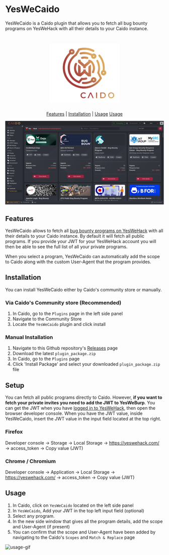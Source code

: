 # YesWeCaido

YesWeCaido is a Caido plugin that allows you to fetch all bug bounty programs on YesWeHack with all their details to your Caido instance.

<h1 align="center">
  <img src="assets/yeswecaido_logo.png" alt="logo" width="220px">
  <br>
</h1>
 
<p align="center">
  <a href="#features">Features</a> |
  <a href="#installation">Installation</a> |
  <a href="#usage">Usage</a>
  <a href="#setup">Usage</a>
</p>

<img src="assets/yeswecaido.png" alt="preview" width="auto">

## Features

YesWeCaido allows to fetch all [bug bounty programs on YesWeHack](https://yeswehack.com/programs) with all their details to your Caido instance. By default it will fetch all public programs. If you provide your JWT for your YesWeHack account you will then be able to see the full list of all your private programs.

When you select a program, YesWeCaido can automatically add the scope to Caido along with the custom User-Agent that the program provides.

## Installation

You can install YesWeCaido either by Caido's community store or manually.

### Via Caido's Community store (Recommended)
1. In Caido, go to the `Plugins` page in the left side panel
2. Navigate to the Community Store
3. Locate the `YesWeCaido` plugin and click install

### Manual Installation
1. Navigate to this Github repository's [Releases](https://github.com/yeswehack/yeswecaido/releases) page
2. Download the latest `plugin_package.zip`
3. In Caido, go to the `Plugins` page
4. Click 'Install Package' and select your downloaded `plugin_package.zip` file

## Setup

You can fetch all public programs directly to Caido. However, **if you want to fetch your private invites you need to add the JWT to YesWeBurp**. You can get the JWT when you have [logged in to YesWeHack](https://yeswehack.com/auth/login), then open the browser developer console. When you have the JWT value, inside YesWeCaido, insert the JWT value in the input field located at the top right.

### Firefox
Developer console → Storage → Local Storage → https://yeswehack.com/ → access_token → Copy value (JWT)

### Chrome / Chromium
Developer console → Application → Local Storage → https://yeswehack.com/ → access_token → Copy value (JWT)

## Usage
1. In Caido, click on `YesWeCaido` located on the left side panel
2. In `YesWeCaido`, Add your JWT in the top left input field (optional)
3. Select any program.
4. In the new side window that gives all the program details, add the scope and User-Agent (if present)
5. You can confirm that the scope and User-Agent have been added by navigating to the Caido's `Scopes` and `Match & Replace` page

<img src="assets/yeswecaido_usage.gif" alt="usage-gif">
